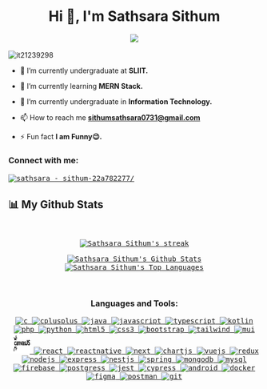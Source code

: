 
<h1 align="center">Hi 👋, I'm Sathsara Sithum</h1>
<p align="center">
    <img src="https://readme-typing-svg.herokuapp.com?color=fff&width=480&height=65&lines=Welcome+To+My+Profile+.+.+.+.;+.+.+.&center=true"></a>
</p>

<p align="left"> <img src="https://komarev.com/ghpvc/?username=it21239298&label=Profile%20views&color=0e75b6&style=flat" alt="it21239298" /> </p>

- 🔭 I’m currently undergraduate at **SLIIT.**

- 🌱 I’m currently learning **MERN Stack.**

- 👯 I’m currently undergraduate in **Information Technology.**

- 📫 How to reach me **sithumsathsara0731@gmail.com**

- ⚡ Fun fact **I am Funny😉.**

<h3 align="left">Connect with me:</h3>
<p align="left">
<kbd><a href="https://www.linkedin.com/in/sathsara-sithum-22a782277/" target="blank"><img align="center" src="https://github.com/Scar1109/skill-icons/blob/main/icons/LinkedIn.svg" alt="sathsara - sithum-22a782277/" height="40" width="40" /></a></kbd>
</p>



## 📊 My Github Stats
  
  <br/>

<p align="center">
    <kbd><a href="https://github.com/IT21239298/github-readme-streak-stats">
        <img title="🔥 Get streak stats for your profile at git.io/streak-stats" alt="Sathsara Sithum's streak" src="https://github-readme-streak-stats.herokuapp.com/?user=IT21239298&theme=black-ice&hide_border=true&stroke=0000&background=060A0CD0"/>
    </a></kbd>
 </p>
 <p align="center">
   <kbd><a href="https://github.com/IT21239298/github-readme-stats"><img alt="Sathsara Sithum's Github Stats" src="https://github-readme-stats.vercel.app/api?username=IT21239298&show_icons=true&count_private=true&theme=react&hide_border=true&bg_color=0D1117" /></a></kbd>
  <kbd><a href="https://github.com/IT21239298/github-readme-stats"><img alt="Sathsara Sithum's Top Languages" src="https://github-readme-stats.vercel.app/api/top-langs/?username=IT21239298&count_private=true&layout=compact&theme=react&hide_border=true&bg_color=0D1117" /></a></kbd>
</p>
</br>

<h3 align="center">Languages and Tools:</h3>
<p align="center"><kbd><a href="https://www.cprogramming.com/" target="_blank" rel="noreferrer"> <img src="https://github.com/Scar1109/skill-icons/blob/main/icons/C.svg" alt="c" width="40" height="40"/> </a></kbd> <kbd><a href="https://www.w3schools.com/cpp/" target="_blank" rel="noreferrer"> <img src="https://github.com/Scar1109/skill-icons/blob/main/icons/CPP.svg" alt="cplusplus" width="40" height="40"/> </a></kbd><kbd><a href="https://www.java.com" target="_blank" rel="noreferrer"> <img src="https://github.com/Scar1109/skill-icons/blob/main/icons/Java-Light.svg" alt="java" width="40" height="40"/> </a></kbd><kbd><a href="https://developer.mozilla.org/en-US/docs/Web/JavaScript" target="_blank" rel="noreferrer"> <img src="https://github.com/Scar1109/skill-icons/blob/main/icons/JavaScript.svg" alt="javascript" width="40" height="40"/> </a></kbd><kbd><a href="https://www.typescriptlang.org/" target="_blank" rel="noreferrer"> <img src="https://github.com/Scar1109/skill-icons/blob/main/icons/TypeScript.svg" alt="typescript" width="40" height="40"/> </a></kbd><kbd><a href="https://kotlinlang.org" target="_blank" rel="noreferrer"> <img src="https://github.com/Scar1109/skill-icons/blob/main/icons/Kotlin-Light.svg" alt="kotlin" width="40" height="40"/> </a></kbd><kbd><a href="https://www.php.net" target="_blank" rel="noreferrer"> <img src="https://github.com/Scar1109/skill-icons/blob/main/icons/PHP-Light.svg" alt="php" width="40" height="40"/> </a></kbd><kbd><a href="https://www.python.org" target="_blank" rel="noreferrer"> <img src="https://github.com/Scar1109/skill-icons/blob/main/icons/Python-Light.svg" alt="python" width="40" height="40"/> </a></kbd><kbd><a href="https://www.w3.org/html/" target="_blank" rel="noreferrer"> <img src="https://github.com/Scar1109/skill-icons/blob/main/icons/HTML.svg" alt="html5" width="40" height="40"/> </a></kbd><kbd><a href="https://www.w3schools.com/css/" target="_blank" rel="noreferrer"> <img src="https://github.com/Scar1109/skill-icons/blob/main/icons/CSS.svg" alt="css3" width="40" height="40"/> </a></kbd><kbd><a href="https://getbootstrap.com" target="_blank" rel="noreferrer"> <img src="https://github.com/Scar1109/skill-icons/blob/main/icons/Bootstrap.svg" alt="bootstrap" width="40" height="40"/> </a></kbd><kbd><a href="https://tailwindcss.com/" target="_blank" rel="noreferrer"> <img src="https://github.com/Scar1109/skill-icons/blob/main/icons/TailwindCSS-Light.svg" alt="tailwind" width="40" height="40"/> </a></kbd><kbd><a href="https://mui.com/" target="_blank" rel="noreferrer"> <img src="https://github.com/Scar1109/skill-icons/blob/main/icons/MaterialUI-Light.svg" alt="mui" width="40" height="40"/> </a></kbd><kbd><a href="https://canvasjs.com" target="_blank" rel="noreferrer"> <img src="https://raw.githubusercontent.com/Hardik0307/Hardik0307/master/assets/canvasjs-charts.svg" alt="canvasjs" width="40" height="40"/> </a></kbd><kbd><a href="https://reactjs.org/" target="_blank" rel="noreferrer"> <img src="https://github.com/Scar1109/skill-icons/blob/main/icons/React-Light.svg" alt="react" width="40" height="40"/> </a></kbd><kbd><a href="https://reactnative.dev/" target="_blank" rel="noreferrer"> <img src="https://reactnative.dev/img/header_logo.svg" alt="reactnative" width="40" height="40"/> </a></kbd><kbd><a href="https://nextjs.org/" target="_blank" rel="noreferrer"> <img src="https://github.com/Scar1109/skill-icons/blob/main/icons/NextJS-Light.svg" alt="next" width="40" height="40"/> </a></kbd><kbd><a href="https://www.chartjs.org" target="_blank" rel="noreferrer"> <img src="https://www.chartjs.org/media/logo-title.svg" alt="chartjs" width="40" height="40"/> </a></kbd><kbd><a href="https://vuejs.org/" target="_blank" rel="noreferrer"> <img src="https://github.com/Scar1109/skill-icons/blob/main/icons/VueJS-Light.svg" alt="vuejs" width="40" height="40"/> </a></kbd><kbd><a href="https://redux.js.org" target="_blank" rel="noreferrer"> <img src="https://github.com/Scar1109/skill-icons/blob/main/icons/Redux.svg" alt="redux" width="40" height="40"/> </a></kbd><kbd><a href="https://nodejs.org" target="_blank" rel="noreferrer"> <img src="https://github.com/Scar1109/skill-icons/blob/main/icons/NodeJS-Light.svg" alt="nodejs" width="40" height="40"/> </a></kbd><kbd><a href="https://expressjs.com" target="_blank" rel="noreferrer"> <img src="https://github.com/Scar1109/skill-icons/blob/main/icons/ExpressJS-Light.svg" alt="express" width="40" height="40"/> </a></kbd><kbd><a href="https://nestjs.com/" target="_blank" rel="noreferrer"> <img src="https://github.com/Scar1109/skill-icons/blob/main/icons/NestJS-Light.svg" alt="nestjs" width="40" height="40"/> </a></kbd><kbd><a href="https://spring.io/" target="_blank" rel="noreferrer"> <img src="https://github.com/Scar1109/skill-icons/blob/main/icons/Spring-Light.svg" alt="spring" width="40" height="40"/> </a></kbd><kbd><a href="https://www.mongodb.com/" target="_blank" rel="noreferrer"> <img src="https://github.com/Scar1109/skill-icons/blob/main/icons/MongoDB.svg" alt="mongodb" width="40" height="40"/> </a></kbd><kbd><a href="https://www.mysql.com/" target="_blank" rel="noreferrer"> <img src="https://github.com/Scar1109/skill-icons/blob/main/icons/MySQL-Light.svg" alt="mysql" width="40" height="40"/> </a></kbd><kbd><a href="https://firebase.google.com/" target="_blank" rel="noreferrer"> <img src="https://github.com/Scar1109/skill-icons/blob/main/icons/Firebase-Light.svg" alt="firebase" width="40" height="40"/> </a></kbd><kbd><a href="https://www.postgresql.org/" target="_blank" rel="noreferrer"> <img src="https://github.com/Scar1109/skill-icons/blob/main/icons/PostgreSQL-Light.svg" alt="postgress" width="40" height="40"/> </a></kbd><kbd><a href="https://jestjs.io/" target="_blank" rel="noreferrer"> <img src="https://github.com/Scar1109/skill-icons/blob/main/icons/Jest.svg" alt="jest" width="40" height="40"/> </a></kbd><kbd><a href="https://www.cypress.io/" target="_blank" rel="noreferrer"> <img src="https://raw.githubusercontent.com/simple-icons/simple-icons/6e46ec1fc23b60c8fd0d2f2ff46db82e16dbd75f/icons/cypress.svg" alt="cypress" width="40" height="40"/> </a></kbd><kbd><a href="https://developer.android.com" target="_blank" rel="noreferrer"> <img src="https://github.com/Scar1109/skill-icons/blob/main/icons/AndroidStudio-Light.svg" alt="android" width="40" height="40"/> </a></kbd><kbd><a href="https://www.docker.com/" target="_blank" rel="noreferrer"> <img src="https://github.com/Scar1109/skill-icons/blob/main/icons/Docker.svg" alt="docker" width="40" height="40"/> </a></kbd><kbd><a href="https://www.figma.com/" target="_blank" rel="noreferrer"> <img src="https://github.com/Scar1109/skill-icons/blob/main/icons/Figma-Light.svg" alt="figma" width="40" height="40"/> </a></kbd><kbd><a href="https://postman.com" target="_blank" rel="noreferrer"> <img src="https://github.com/Scar1109/skill-icons/blob/main/icons/Postman.svg" alt="postman" width="40" height="40"/> </a></kbd><kbd><a href="https://git-scm.com/" target="_blank" rel="noreferrer"> <img src="https://github.com/Scar1109/skill-icons/blob/main/icons/Git.svg" alt="git" width="40" height="40"/> </a></kbd><p>




    
 
 
 
 
    
    
     
     
      
      
        
             
              
              
                
               
               
               
                 
                
                
                
                 


